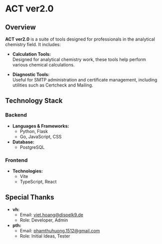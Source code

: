 # ACT ver2.0

## Overview

**ACT ver2.0** is a suite of tools designed for professionals in the analytical chemistry field. It includes:

- **Calculation Tools:**  
  Designed for analytical chemistry work, these tools help perform various chemical calculations.

- **Diagnostic Tools:**  
  Useful for SMTP administration and certificate management, including utilities such as Certcheck and Mailing.

## Technology Stack

### Backend
- **Languages & Frameworks:**  
  - Python, Flask  
  - Go, JavaScript, CSS
- **Database:**  
  - PostgreSQL

### Frontend
- **Technologies:**  
  - Vite  
  - TypeScript, React

## Special Thanks

- **vh:**  
  - Email: [viet.hoang@dispelk9.de](mailto:viet.hoang@dispelk9.de)  
  - Role: Developer, Admin
- **pth:**  
  - Email: [phamthuhuong.1512@gmail.com](mailto:phamthuhuong.1512@gmail.com)  
  - Role: Initial Ideas, Tester
